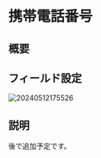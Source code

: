 # 携帯電話番号

## 概要

## フィールド設定

![20240512175526](https://static-docs.nocobase.com/20240512175526.png)

## 説明

後で追加予定です。

